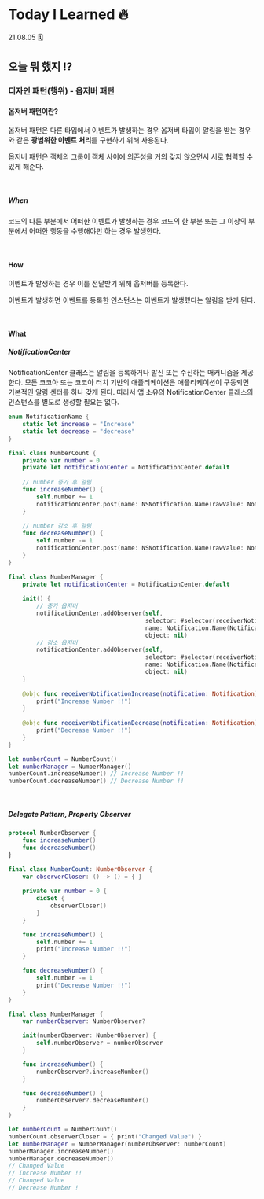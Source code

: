 # Today I Learned 🔥

21.08.05 🗓

## **오늘** **뭐** **했지** ⁉️



### 디자인 패턴(행위) - 옵저버 패턴 



#### 옵저버 패턴이란? 

옵저버 패턴은 다른 타입에서 이벤트가 발생하는 경우 옵저버 타입이 알림을 받는 경우와 같은 **광범위한 이벤트 처리**를 구현하기 위해 사용된다. 

옵저버 패턴은 객체의 그룹이 객체 사이에 의존성을 거의 갖지 않으면서 서로 협력할 수 있게 해준다.

<br>

##### When

코드의 다른 부분에서 어떠한 이벤트가 발생하는 경우 코드의 한 부분 또는 그 이상의 부분에서 어떠한 행동을 수행해야만 하는 경우 발생한다.

<br>

#### How

이벤트가 발생하는 경우 이를 전달받기 위해 옵저버를 등록한다. 

이벤트가 발생하면 이벤트를 등록한 인스턴스는 이벤트가 발생했다는 알림을 받게 된다.

<br>

#### What

##### **NotificationCenter**

NotificationCenter 클래스는 알림을 등록하거나 발신 또는 수신하는 매커니즘을 제공한다. 모든 코코아 또는 코코아 터치 기반의 애플리케이션은 애플리케이션이 구동되면 기본적인 알림 센터를 하나 갖게 된다. 따라서 앱 소유의 NotificationCenter 클래스의 인스턴스를 별도로 생성할 필요는 없다.

```swift
enum NotificationName {
    static let increase = "Increase"
    static let decrease = "decrease"
}

final class NumberCount {
    private var number = 0
    private let notificationCenter = NotificationCenter.default
    
    // number 증가 후 알림
    func increaseNumber() {
        self.number += 1
        notificationCenter.post(name: NSNotification.Name(rawValue: NotificationName.increase), object: nil)
    }
    
    // number 감소 후 알림
    func decreaseNumber() {
        self.number -= 1
        notificationCenter.post(name: NSNotification.Name(rawValue: NotificationName.decrease), object: nil)
    }
}

final class NumberManager {
    private let notificationCenter = NotificationCenter.default
    
    init() {
        // 증가 옵저버
        notificationCenter.addObserver(self, 
                                       selector: #selector(receiverNotificationIncrease(notification:)), 
                                       name: Notification.Name(NotificationName.increase), 
                                       object: nil)
        // 감소 옵저버
        notificationCenter.addObserver(self, 
                                       selector: #selector(receiverNotificationDecrease(notification:)), 
                                       name: Notification.Name(NotificationName.decrease), 
                                       object: nil)
    }
    
    @objc func receiverNotificationIncrease(notification: Notification) {
        print("Increase Number !!")
    }
    
    @objc func receiverNotificationDecrease(notification: Notification) {
        print("Decrease Number !!")
    }
}

let numberCount = NumberCount()
let numberManager = NumberManager()
numberCount.increaseNumber() // Increase Number !!
numberCount.decreaseNumber() // Decrease Number !!
```

<br>

##### **Delegate Pattern**, Property Observer

```swift
protocol NumberObserver {
    func increaseNumber()
    func decreaseNumber()
}

final class NumberCount: NumberObserver {
    var observerCloser: () -> () = { }
    
    private var number = 0 {
        didSet {
            observerCloser()
        }
    }

    func increaseNumber() {
        self.number += 1
        print("Increase Number !!")
    }

    func decreaseNumber() {
        self.number -= 1
        print("Decrease Number !!")
    }
}

final class NumberManager {
    var numberObserver: NumberObserver?

    init(numberObserver: NumberObserver) {
        self.numberObserver = numberObserver
    }

    func increaseNumber() {
        numberObserver?.increaseNumber()
    }

    func decreaseNumber() {
        numberObserver?.decreaseNumber()
    }
}

let numberCount = NumberCount()
numberCount.observerCloser = { print("Changed Value") }
let numberManager = NumberManager(numberObserver: numberCount)
numberManager.increaseNumber()
numberManager.decreaseNumber()
// Changed Value
// Increase Number !!
// Changed Value
// Decrease Number !
```















